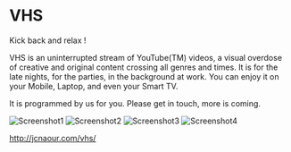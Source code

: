 # VHS

Kick back and relax !

VHS is an uninterrupted stream of YouTube(TM) videos, a visual overdose of creative and original content crossing all genres and times. It is for the late nights, for the parties, in the background at work. You can enjoy it on your Mobile, Laptop, and even your Smart TV.

It is programmed by us for you.
Please get in touch, more is coming.

![Screenshot1](https://lh3.googleusercontent.com/VTYoFyY0Cea8Q9bCirwXtrdCOK2xkG2l2_sAgAEvtqvgDYnY5mav0b_A9ZjSI3RMRn8=h900-rw)
![Screenshot2](https://lh3.googleusercontent.com/g-WKszMPwxEtFjtOYaqscT9iRmpyCmyNa2YlHy6dN3BSB7L3i4gWQMrSLbU0YkhCMA=h900-rw)
![Screenshot3](https://lh3.googleusercontent.com/meAMCyePypKikM1SGCsaTca2ESmPr20EVX26loyDsIF1H9rduRw9RYlLFrtRUR8-zpo=h900-rw)
![Screenshot4](https://lh3.googleusercontent.com/NreXFs2pZvY3RWv6E8lXypZ4SG7XNPSO5Ik0BDd3FRuwt-1uw8ic8FqkEBkvHOFyDw=h900-rw)


http://jcnaour.com/vhs/
